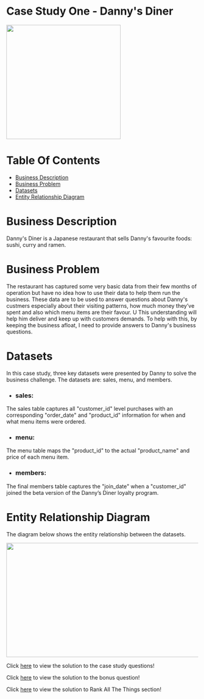 # Case Study One - Danny's Diner
<img src="https://user-images.githubusercontent.com/93320956/159065921-fcf15796-6de1-4054-a964-de6dc425f994.png" width="300" height="300">

# Table Of Contents
 - [Business Description](#business-description)
 - [Business Problem](#business-problem)
 - [Datasets](#datasets)
 - [Entity Relationship Diagram](#entity-relationship-diagram)

# Business Description
Danny's Diner is a Japanese restaurant that sells Danny's favourite foods: sushi, curry and ramen.

# Business Problem
The restaurant has captured some very basic data from their few months of operation but have no idea how to use their data to help them run the business. These data are to be used to answer questions about Danny's custmers especially about their visiting patterns, how much money they’ve spent and also which menu items are their favour. 
U
This understanding will help him deliver and keep up with customers demands. To help with this, by keeping the business afloat, I need to provide answers to Danny's business questions.

# Datasets
In this case study, three key datasets were presented by Danny to solve the business challenge.
The datasets are: sales, menu, and members.

* ### sales:
The sales table captures all "customer_id" level purchases with an corresponding "order_date" and "product_id" information for when and what menu items were ordered.

* ### menu:
The menu table maps the "product_id" to the actual "product_name" and price of each menu item.

* ### members:
The final members table captures the "join_date" when a "customer_id" joined the beta version of the Danny’s Diner loyalty program.

# Entity Relationship Diagram
The diagram below shows the entity relationship between the datasets.

<img src="https://user-images.githubusercontent.com/93320956/159158168-fc3f4618-be4d-49cd-a0d8-80a181bcb067.png" width="600" height="300">

Click [here](https://github.com/HabibatTheAnalyst/8-Week-SQL-Challenge/blob/main/Case%20Study%20%23%201%20-%20Danny's%20Diner/A.%20Case%20Study%20Questions) to view the solution to the case study questions!

Click [here](https://github.com/HabibatTheAnalyst/8-Week-SQL-Challenge/blob/main/Case%20Study%20%23%201%20-%20Danny's%20Diner/B.%20Bonus%20Questions) to view the solution to the bonus question!

Click [here](https://github.com/HabibatTheAnalyst/8-Week-SQL-Challenge/blob/main/Case%20Study%20%23%201%20-%20Danny's%20Diner/C.%20Rank%20All%20The%20Things) to view the solution to Rank All The Things section!